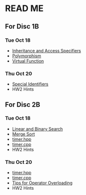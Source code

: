 # READ ME

## For Disc 1B
### Tue Oct 18
- [Inheritance and Access Specifiers](Inheritance_Access.md)
- [Polymorphism](https://github.com/TejasViswa/PIC10B_Disc1B_Disc2B/blob/main/Week_10/Polymorphism.md)
- [Virtual Function](https://github.com/TejasViswa/PIC10B_Disc1B_Disc2B/blob/main/Week_10/Virtual_Function.md)

### Thu Oct 20
- [Special Identifiers](Inheritance_Identifiers.md)
- HW2 Hints

## For Disc 2B
### Tue Oct 18
- [Linear and Binary Search](https://github.com/TejasViswa/PIC10B_Disc1B_Disc2B/blob/main/Week_5/Miscellaneous_Concepts.md#algorithms-and-their-complexity)
- [Merge Sort](https://github.com/TejasViswa/PIC10B_Disc1B_Disc2B/blob/main/Week_3/Sorting_and_algo.md#merge-sort)
- [timer.hpp](timer.hpp)
- [timer.cpp](timer.cpp)
- HW2 Hints

### Thu Oct 20
- [timer.hpp](timer.hpp)
- [timer.cpp](timer.cpp)
- [Tips for Operator Overloading](https://github.com/TejasViswa/PIC10B_Disc1B_Disc2B/blob/main/Week_5/Operator_Overloading.md)
- HW2 Hints
